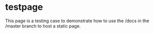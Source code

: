 # testpage

This page is a testing case to demonstrate how to use the /docs in the /master branch to host a static page.
